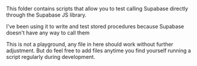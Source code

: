 This folder contains scripts that allow you to test calling
Supabase directly through the Supabase JS library.

I've been using it to write and test stored procedures
because Supabase doesn't have any way to call them

This is not a playground, any file in here should work
without further adjustment. But do feel free to add files
anytime you find yourself running a script regularly during
development.